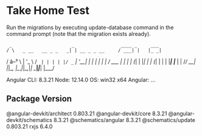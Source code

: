 # Take Home Test

Run the migrations by executing update-database command in the command prompt (note that the migration exists already).


     _                      _                 ____ _     ___
    / \   _ __   __ _ _   _| | __ _ _ __     / ___| |   |_ _|
   / â–³ \ | '_ \ / _` | | | | |/ _` | '__|   | |   | |    | |
  / ___ \| | | | (_| | |_| | | (_| | |      | |___| |___ | |
 /_/   \_\_| |_|\__, |\__,_|_|\__,_|_|       \____|_____|___|
                |___/
    

Angular CLI: 8.3.21
Node: 12.14.0
OS: win32 x64
Angular: 
... 

Package                      Version
------------------------------------------------------
@angular-devkit/architect    0.803.21
@angular-devkit/core         8.3.21
@angular-devkit/schematics   8.3.21
@schematics/angular          8.3.21
@schematics/update           0.803.21
rxjs                         6.4.0
